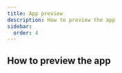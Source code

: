 ```yaml
---
title: App preview
description: How to preview the app
sidebar:
  order: 4
---
```


## How to preview the app

